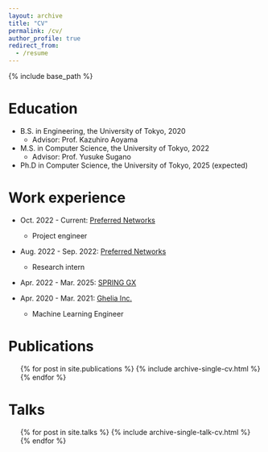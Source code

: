 ```yaml
---
layout: archive
title: "CV"
permalink: /cv/
author_profile: true
redirect_from:
  - /resume
---
```


{% include base_path %}

Education
======
* B.S. in Engineering, the University of Tokyo, 2020
  * Advisor: Prof. Kazuhiro Aoyama
* M.S. in Computer Science, the University of Tokyo, 2022
  * Advisor: Prof. Yusuke Sugano
* Ph.D in Computer Science, the University of Tokyo, 2025 (expected)

Work experience
======
* Oct. 2022 - Current: [Preferred Networks](https://www.preferred.jp/)
  * Project engineer

* Aug. 2022 - Sep. 2022: [Preferred Networks](https://www.preferred.jp/)
  * Research intern
  
* Apr. 2022 - Mar. 2025: [SPRING GX](https://spring-gx.adm.s.u-tokyo.ac.jp/)

* Apr. 2020 - Mar. 2021: [Ghelia Inc.](https://ghelia.com/)
  * Machine Learning Engineer


Publications
======
  <ul>{% for post in site.publications %}
    {% include archive-single-cv.html %}
  {% endfor %}</ul>
  
Talks
======
  <ul>{% for post in site.talks %}
    {% include archive-single-talk-cv.html %}
  {% endfor %}</ul>
